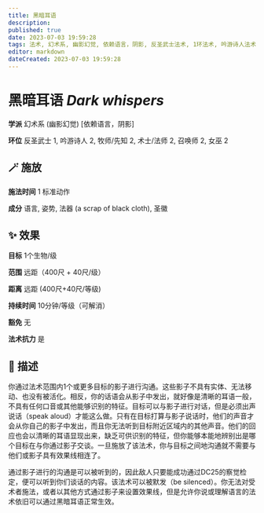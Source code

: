 ```yaml
---
title: 黑暗耳语
description: 
published: true
date: 2023-07-03 19:59:28
tags: 法术, 幻术系, 幽影幻觉, 依赖语言，阴影, 反圣武士法术, 1环法术, 吟游诗人法术, 2环法术, 牧师/先知法术, 术士/法师法术, 召唤师法术, 女巫法术
editor: markdown
dateCreated: 2023-07-03 19:59:28
---
```


# **黑暗耳语** *Dark whispers*

**学派** 幻术系 (幽影幻觉) \[依赖语言，阴影\] 

**环位** 反圣武士 1, 吟游诗人 2, 牧师/先知 2, 术士/法师 2, 召唤师 2, 女巫 2

## 🪄 施放

**施法时间** 1 标准动作

**成分** 语言, 姿势, 法器 (a scrap of black cloth), 圣徽

## ✨ 效果 

**目标** 1个生物/级 

**范围** 远距（400尺 + 40尺/级）

**距离** 远距 (400尺+40尺/等级)  

**持续时间** 10分钟/等级（可解消） 

**豁免** 无

**法术抗力** 是

## 📖 描述

你通过法术范围内1个或更多目标的影子进行沟通。这些影子不具有实体、无法移动、也没有被活化。相反，你的话语会从影子中发出，就好像是清晰的耳语一般，不具有任何口音或其他能够识别的特征。目标可以与影子进行对话，但是必须出声说话（speak aloud）才能这么做。只有在目标打算与影子说话时，他们的声音才会从你自己的影子中发出，而且你无法听到目标附近区域内的其他声音。他们的回应也会以清晰的耳语显现出来，缺乏可供识别的特征，但你能够本能地辨别出是哪个目标在与你通过影子交谈。一旦施放了该法术，你与目标之间地沟通就不需要与他们或影子具有效果线相连了。

通过影子进行的沟通是可以被听到的，因此敌人只要能成功通过DC25的察觉检定，便可以听到你们谈话的内容。该法术可以被默发（be silenced）。你无法对受术者施法，或者以其他方式通过影子来设置效果线，但是允许你说或理解语言的法术依旧可以通过黑暗耳语正常生效。
    